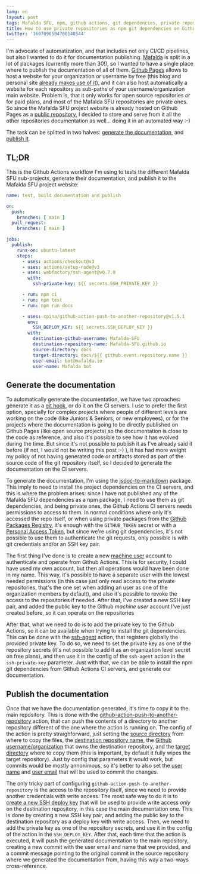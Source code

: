 ```yaml
---
lang: en
layout: post
tags: Mafalda SFU, npm, github actions, git dependencies, private repositories, documentation, jsdoc-to-markdown, ssh, ssh keys, deploy keys, automation, ci/cd, publishing
title: How to use private repositories as npm git dependencies on Github Actions
twitter: '1607096594700140544'
---
```


I'm advocate of automatization, and that includes not only CI/CD pipelines, but
also I wanted to do it for documentation publishing.
[Mafalda](https://mafalda.io/) is split in a lot of packages (currently more
than 30!), so I wanted to have a single place where to publish the documentation
of all of them. [Github Pages](https://pages.github.com/) allows to host a
website for your organization or username by free (this blog and personal site
[already makes use of it](https://github.com/piranna/piranna.github.io)), and it
can also host automatically a website for each repository as sub-paths of your
username/organization main website. Problem is, that it only works for open
source repositories or for paid plans, and most of the Mafalda SFU repositories
are private ones. So since the Mafalda SFU project website is already hosted on
Github Pages as a
[public repository](https://github.com/Mafalda-SFU/Mafalda-SFU.github.io), I
decided to store and serve from it all the other repositories documentation as
well... doing it in an automated way :-)

The task can be splitted in two halves:
[generate the documentation](#generate-the-documentation), and
[publish it](#publish-the-documentation).

## TL;DR

This is the Github Actions workflow I'm using to tests the different Mafalda
SFU sub-projects, generate their documentation, and publish it to the Mafalda
SFU project website:

```yaml
name: test, build documentation and publish

on:
  push:
    branches: [ main ]
  pull_request:
    branches: [ main ]

jobs:
  publish:
    runs-on: ubuntu-latest
    steps:
      - uses: actions/checkout@v3
      - uses: actions/setup-node@v3
      - uses: webfactory/ssh-agent@v0.7.0
        with:
          ssh-private-key: ${{ secrets.SSH_PRIVATE_KEY }}

      - run: npm ci
      - run: npm test
      - run: npm run docs

      - uses: cpina/github-action-push-to-another-repository@v1.5.1
        env:
          SSH_DEPLOY_KEY: ${{ secrets.SSH_DEPLOY_KEY }}
        with:
          destination-github-username: Mafalda-SFU
          destination-repository-name: Mafalda-SFU.github.io
          source-directory: docs
          target-directory: docs/${{ github.event.repository.name }}
          user-email: bot@mafalda.io
          user-name: Mafalda bot
```

## Generate the documentation

To automatically generate the documentation, we have two aproaches: generate it
as a [git hook](https://git-scm.com/book/en/v2/Customizing-Git-Git-Hooks), or do
it on the CI servers. I use to prefer the first option, specially for complex
projects where people of different levels are working on the code (like Juniors
& Seniors, or new employees), or for the projects where the documentation is
going to be directly published on Github Pages (like open source projects) so
the documentation is close to the code as reference, and also it's possible to
see how it has evolved during the time. But since it's not possible to publish
it as I've already said it before (if not, I would not be writing this post
:-) ), it has had more weight my policy of not having generated code or
artifacts stored as part of the source code of the git repository itself, so I
decided to generate the documentation on the CI servers.

To generate the documentation, I'm using the
[jsdoc-to-markdown](https://github.com/jsdoc2md/jsdoc-to-markdown) package. This
imply to need to install the project dependencies on the CI servers, and this is
where the problem arises: since I have not published any of the Mafalda SFU
dependencies as a npm package, I need to use them as git dependencies, and being
private ones, the Github Actions CI servers needs permissions to access to them.
In normal conditions where only it's accessed the repo itself, or when using
private packages from the
[Github Packages Registry](https://github.com/features/packages), it's enough
with the `GITHUB_TOKEN` secret or with a
[Personal Access Token](https://docs.github.com/en/authentication/keeping-your-account-and-data-secure/creating-a-personal-access-token),
but since we're using git dependencies, it's not possible to use them to
authenticate the git requests, only possible is with git credentials and/or an
SSH key pair.

The first thing I've done is to create a new
[machine user](https://docs.github.com/en/developers/overview/managing-deploy-keys#machine-users)
account to authenticate and operate from Github Actions. This is for security, I
could have used my own account, but then all operations would have been done in
my name. This way, it's possible to have a separate user with the lowest needed
permissions (in this case just only read access to the private repositories,
that's the one set when adding an user as one of the organization members by
default), and also it's possible to revoke the access to the repositories if
needed. After that, I've created a new SSH key pair, and added the public key to
the Github *machine user* account I've just created before, so it can operate on
the repositories

After that, what we need to do is to add the private key to the Github Actions,
so it can be available when trying to install the git dependencies. This can be
done with the [ssh-agent](https://github.com/webfactory/ssh-agent) action, that
registers globally the provided private key. To do so, we need to set the
private key as one of the repository secrets (it's not possible to add it as an
organization level secret on free plans), and then use it in the config of the
`ssh-agent` action in the `ssh-private-key` parameter. Just with that, we can be
able to install the npm git dependencies from Github Actions CI servers, and
generate our documentation.

## Publish the documentation

Once that we have the documentation generated, it's time to copy it to the main
repository. This is done with the
[github-action-push-to-another-repository](https://cpina.github.io/push-to-another-repository-docs/)
action, that can push the contents of a directory to another repository
different of the one where the action is running on. The config of the action is
pretty straighforward, just setting the
[source directory](https://cpina.github.io/push-to-another-repository-docs/configuration.html#source-directory)
from where to copy the files, the
[destination repository name](https://cpina.github.io/push-to-another-repository-docs/configuration.html#destination-repository-name),
the
[Github username/organization](https://cpina.github.io/push-to-another-repository-docs/configuration.html#destination-github-username)
that owns the destination repository, and the
[target directory](https://cpina.github.io/push-to-another-repository-docs/configuration.html#target-directory-optional)
where to copy them (this is important, by default it fully wipes the target
repository). Just by config that parameters it would work, but commits would be
mostly annonimous, so it's better to also set the
[user name](https://cpina.github.io/push-to-another-repository-docs/configuration.html#user-name-optional)
and
[user email](https://cpina.github.io/push-to-another-repository-docs/configuration.html#user-email-optional)
that will be used to commit the changes.

The only tricky part of configuring `github-action-push-to-another-repository`
is the access to the repository itself, since we need to provide another
credentials with write access. The most safe way to do it is to
[create a new SSH deploy key](https://cpina.github.io/push-to-another-repository-docs/setup-using-ssh-deploy-keys.html#setup-ssh-deploy-keys)
that will be used to provide write access *only* on the destination repository,
in this case the main documentation one. This is done by creating a new SSH key
pair, and adding the public key to the destination repository as a deploy key
with write access. Then, we need to add the private key as one of the repository
secrets, and use it in the config of the action in the `SSH_DEPLOY_KEY`. After
that, each time that the action is executed, it will push the generated
documentation to the main repository, creating a new commit with the user email
and name that we provided, and a commit message pointing to the original commit
in the source repository where we generated the documentation from, having this
way a two-ways cross-reference.
